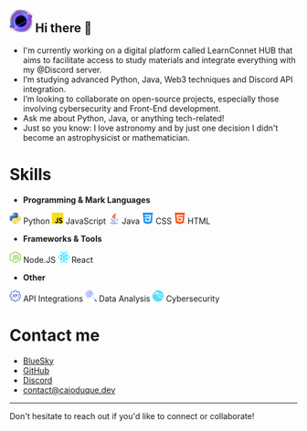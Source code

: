 ## <img src="./blackhole.png" alt="blackhole" width="40" height="40"> Hi there 👋

- I'm currently working on a digital platform called LearnConnet HUB that aims to facilitate access to study materials and integrate everything with my @Discord server.
- I’m studying advanced Python, Java, Web3 techniques and Discord API integration.
- I’m looking to collaborate on open-source projects, especially those involving cybersecurity and Front-End development.
- Ask me about Python, Java, or anything tech-related!
- Just so you know: I love astronomy and by just one decision I didn't become an astrophysicist or mathematician.

# Skills
- **Programming & Mark Languages** 

<a href="https://www.python.org"><img src="./programming_emotes/langPython.png" alt="Python" width="20" height="20"></a> Python
<a href="https://www.javascript.com"><img src="./programming_emotes/JavaScript.png" alt="JavaScript" width="20" height="20"></a> JavaScript
<a href="https://www.java.com"><img src="./programming_emotes/langJava.png" alt="Java" width="20" height="20"></a> Java
<a href="https://www.w3.org/Style/CSS/"><img src="./programming_emotes/CSS.png" alt="CSS" width="20" height="20"></a> CSS
<a href="https://html.spec.whatwg.org/"><img src="./programming_emotes/HTML.png" alt="HTML" width="20" height="20"></a> HTML

- **Frameworks & Tools**

<a href="https://nodejs.org/"><img src="./programming_emotes/NodeJS.png" alt="Node.js" width="20" height="20"></a> Node.JS
<a href="https://reactjs.org/"><img src="./programming_emotes/react.png" alt="React" width="20" height="20"></a> React

- **Other**

<a href="https://rapidapi.com/collection/top-free-apis"><img src="./duques_API.png" alt="API Integrations" width="20" height="20"></a> API Integrations
<a href="https://github.com/CyberSecurityUP/OSCE3-Complete-Guide?tab=readme-ov-file#osce-and-osee-study-guide-"><img src="./blurple4.png" alt="Data Analysis" width="20" height="20"></a> Data Analysis
<a href="https://www.kali.org"><img src="./wkalikalib.png" alt="Kali Linux" width="20" height="20"></a> Cybersecurity

# Contact me
- [BlueSky](<https://bsky.app/profile/caioduque.dev>)
- [GitHub](<https://github.com/cai0duque>)
- [Discord](<https://discord.gg/B9aeaWq2UH>)
- contact@caioduque.dev
---

Don't hesitate to reach out if you'd like to connect or collaborate!

